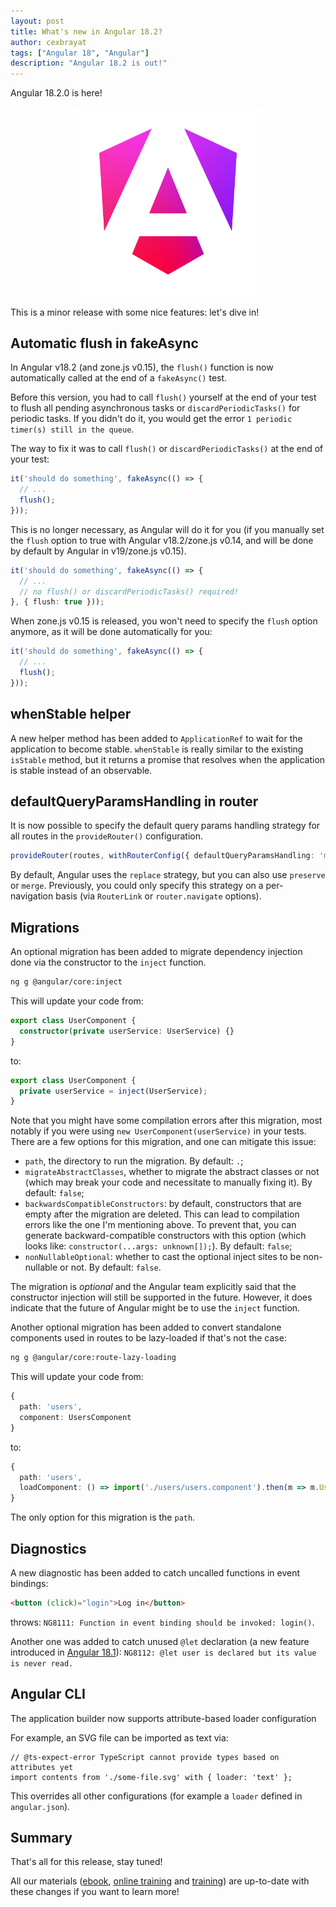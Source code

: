 ```yaml
---
layout: post
title: What's new in Angular 18.2?
author: cexbrayat
tags: ["Angular 18", "Angular"]
description: "Angular 18.2 is out!"
---
```


Angular&nbsp;18.2.0 is here!

<p style="text-align: center;">
  <a href="https://github.com/angular/angular/releases/tag/18.2.0">
    <img class="rounded img-fluid" style="max-width: 60%" src="/assets/images/angular_gradient.png" alt="Angular logo" />
  </a>
</p>

This is a minor release with some nice features: let's dive in!

## Automatic flush in fakeAsync

In Angular v18.2 (and zone.js v0.15), the `flush()` function is now automatically called at the end of a `fakeAsync()` test.

Before this version, you had to call `flush()` yourself at the end of your test to flush all pending asynchronous tasks or `discardPeriodicTasks()` for periodic tasks. If you didn't do it, you would get the error `1 periodic timer(s) still in the queue`.

The way to fix it was to call `flush()` or `discardPeriodicTasks()` at the end of your test:

```ts
it('should do something', fakeAsync(() => {
  // ...
  flush();
}));
```

This is no longer necessary, as Angular will do it for you
(if you manually set the `flush` option to true with Angular v18.2/zone.js v0.14,
and will be done by default by Angular in v19/zone.js v0.15).

```ts
it('should do something', fakeAsync(() => {
  // ...
  // no flush() or discardPeriodicTasks() required!
}, { flush: true }));
```

When zone.js v0.15 is released, you won't need to specify the `flush` option anymore, as it will be done automatically for you:

```ts
it('should do something', fakeAsync(() => {
  // ...
  flush();
}));
```

## whenStable helper

A new helper method has been added to `ApplicationRef` to wait for the application to become stable. `whenStable` is really similar to the existing `isStable` method, but it returns a promise that resolves when the application is stable instead of an observable.


## defaultQueryParamsHandling in router

It is now possible to specify the default query params handling strategy for all routes in the `provideRouter()` configuration.

```ts
provideRouter(routes, withRouterConfig({ defaultQueryParamsHandling: 'merge' }));
```

By default, Angular uses the `replace` strategy, but you can also use `preserve` or `merge`.
Previously, you could only specify this strategy on a per-navigation basis (via `RouterLink` or `router.navigate` options).

## Migrations

An optional migration has been added to migrate dependency injection done via the constructor to the `inject` function.

```bash
ng g @angular/core:inject
```

This will update your code from:

```ts
export class UserComponent {
  constructor(private userService: UserService) {}
}
```

to:

```ts
export class UserComponent {
  private userService = inject(UserService);
}
```

Note that you might have some compilation errors after this migration,
most notably if you were using `new UserComponent(userService)` in your tests.
There are a few options for this migration, and one can mitigate this issue:

- `path`, the directory to run the migration. By default: `.`;
- `migrateAbstractClasses`, whether to migrate the abstract classes or not (which may break your code and necessitate to manually fixing it). By default: `false`;
- `backwardsCompatibleConstructors`: by default, constructors that are empty after the migration are deleted. This can lead to compilation errors like the one I'm mentioning above. To prevent that, you can generate backward-compatible constructors with this option 
(which looks like: `constructor(...args: unknown[]);`). By default: `false`;
- `nonNullableOptional`: whether to cast the optional inject sites to be non-nullable or not. By default: `false`.

The migration is _optional_ and the Angular team explicitly said that the constructor injection will still be supported in the future.
However, it does indicate that the future of Angular might be to use the `inject` function.

Another optional migration has been added to convert standalone components used in routes
to be lazy-loaded if that's not the case:

```bash
ng g @angular/core:route-lazy-loading
```

This will update your code from:

```ts
{
  path: 'users',
  component: UsersComponent
}
```

to:

```ts
{
  path: 'users',
  loadComponent: () => import('./users/users.component').then(m => m.UsersComponent)
}
```

The only option for this migration is the `path`.

## Diagnostics

A new diagnostic has been added to catch uncalled functions in event bindings: 

```html
<button (click)="login">Log in</button>
```

throws: `NG8111: Function in event binding should be invoked: login()`.

Another one was added to catch unused `@let` declaration (a new feature introduced in [Angular 18.1](/2024/07/10/what-is-new-angular-18.1)): `NG8112: @let user is declared but its value is never read.`


## Angular CLI

The application builder now supports attribute-based loader configuration

For example, an SVG file can be imported as text via:
```
// @ts-expect-error TypeScript cannot provide types based on attributes yet
import contents from './some-file.svg' with { loader: 'text' };
```

This overrides all other configurations (for example a `loader` defined in `angular.json`).


## Summary

That's all for this release, stay tuned!

All our materials ([ebook](https://books.ninja-squad.com/angular), [online training](https://angular-exercises.ninja-squad.com/) and [training](https://ninja-squad.com/training/angular)) are up-to-date with these changes if you want to learn more!

